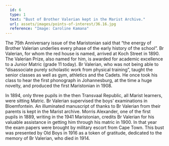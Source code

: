 ```yaml
---
  id: 6
  type: 1
  text: "Bust of Brother Valerian kept in the Marist Archive."
  url: assets/images/points-of-interest/36.16.jpg
  reference: "Image: Caroline Kamana"
---
```

The 75th Anniversary issue of the Maristonian said that “the energy of Brother Valerian underlies every phase of the early history of the school”. Br Valerian, for whom the red house is named, arrived at Koch Street in 1890. The Valerian Prize, also named for him, is awarded for academic excellence to a Junior Matric (grade 11 today). Br Valerian, who was not being able to “disassociate purely scholastic work from physical training”, taught the senior classes as well as gym, athletics and the Cadets. He once took his class to hear the first phonograph in Johannesburg, at the time a huge novelty, and produced the first Maristonian in 1908. 


In 1894, only three pupils in the then Transvaal Republic, all Marist learners, were sitting Matric. Br Valerian supervised the boys’ examinations in Bloemfontein. An illuminated manuscript of thanks to Br Valerian from their parents is kept in the Marist archive. Morris Alexander, one of the first pupils in 1889, writing in the 1941 Maristonian, credits Br Valerian for his valuable assistance in getting him through his matric in 1900. In that year the exam papers were brought by military escort from Cape Town. This bust was presented by Old Boys in 1916 as a token of gratitude, dedicated to the memory of Br Valerian, who died in 1914.



